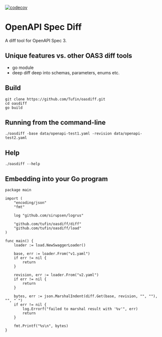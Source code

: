 [![codecov](https://codecov.io/gh/Tufin/oasdiff/branch/master/graph/badge.svg?token=Y8BM6X77JY)](https://codecov.io/gh/Tufin/oasdiff)

# OpenAPI Spec Diff
A diff tool for OpenAPI Spec 3.  

## Unique features vs. other OAS3 diff tools
- go module
- deep diff deep into schemas, parameters, enums etc.

## Build
```
git clone https://github.com/Tufin/oasdiff.git
cd oasdiff
go build
```

## Running from the command-line
```
./oasdiff -base data/openapi-test1.yaml -revision data/openapi-test2.yaml
```

## Help
```
./oasdiff --help
```

## Embedding into your Go program
```
package main

import (
	"encoding/json"
	"fmt"

	log "github.com/sirupsen/logrus"

	"github.com/tufin/oasdiff/diff"
	"github.com/tufin/oasdiff/load"
)

func main() {
	loader := load.NewSwaggerLoader()

	base, err := loader.From("v1.yaml")
	if err != nil {
		return
	}

	revision, err := loader.From("v2.yaml")
	if err != nil {
		return
	}

	bytes, err := json.MarshalIndent(diff.Get(base, revision, "", ""), "", " ")
	if err != nil {
		log.Errorf("failed to marshal result with '%v'", err)
		return
	}

	fmt.Printf("%s\n", bytes)
}
```
